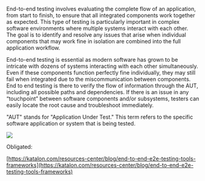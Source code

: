 

  

End-to-end testing involves evaluating the complete flow of an application, from start to finish, to ensure that all integrated components work together as expected. This type of testing is particularly important in complex software environments where multiple systems interact with each other. The goal is to identify and resolve any issues that arise when individual components that may work fine in isolation are combined into the full application workflow.  

  

End-to-end testing is essential as modern software has grown to be intricate with dozens of systems interacting with each other simultaneously. Even if these components function perfectly fine individually, they may still fail when integrated due to the miscommunication between components. End to end testing is there to verify the flow of information through the AUT, including all possible paths and dependencies. If there is an issue in any “touchpoint” between software components and/or subsystems, testers can easily locate the root cause and troubleshoot immediately.

"AUT" stands for "Application Under Test." This term refers to the specific software application or system that is being tested.

![](https://i.imgur.com/hVvbytT.png)

Obligated:

[https://katalon.com/resources-center/blog/end-to-end-e2e-testing-tools-frameworks](https://katalon.com/resources-center/blog/end-to-end-e2e-testing-tools-frameworks)